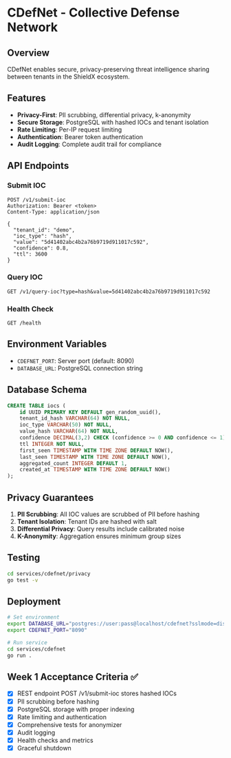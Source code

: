 # CDefNet - Collective Defense Network

## Overview

CDefNet enables secure, privacy-preserving threat intelligence sharing between tenants in the ShieldX ecosystem.

## Features

- **Privacy-First**: PII scrubbing, differential privacy, k-anonymity
- **Secure Storage**: PostgreSQL with hashed IOCs and tenant isolation
- **Rate Limiting**: Per-IP request limiting
- **Authentication**: Bearer token authentication
- **Audit Logging**: Complete audit trail for compliance

## API Endpoints

### Submit IOC
```
POST /v1/submit-ioc
Authorization: Bearer <token>
Content-Type: application/json

{
  "tenant_id": "demo",
  "ioc_type": "hash",
  "value": "5d41402abc4b2a76b9719d911017c592",
  "confidence": 0.8,
  "ttl": 3600
}
```

### Query IOC
```
GET /v1/query-ioc?type=hash&value=5d41402abc4b2a76b9719d911017c592
```

### Health Check
```
GET /health
```

## Environment Variables

- `CDEFNET_PORT`: Server port (default: 8090)
- `DATABASE_URL`: PostgreSQL connection string

## Database Schema

```sql
CREATE TABLE iocs (
    id UUID PRIMARY KEY DEFAULT gen_random_uuid(),
    tenant_id_hash VARCHAR(64) NOT NULL,
    ioc_type VARCHAR(50) NOT NULL,
    value_hash VARCHAR(64) NOT NULL,
    confidence DECIMAL(3,2) CHECK (confidence >= 0 AND confidence <= 1),
    ttl INTEGER NOT NULL,
    first_seen TIMESTAMP WITH TIME ZONE DEFAULT NOW(),
    last_seen TIMESTAMP WITH TIME ZONE DEFAULT NOW(),
    aggregated_count INTEGER DEFAULT 1,
    created_at TIMESTAMP WITH TIME ZONE DEFAULT NOW()
);
```

## Privacy Guarantees

1. **PII Scrubbing**: All IOC values are scrubbed of PII before hashing
2. **Tenant Isolation**: Tenant IDs are hashed with salt
3. **Differential Privacy**: Query results include calibrated noise
4. **K-Anonymity**: Aggregation ensures minimum group sizes

## Testing

```bash
cd services/cdefnet/privacy
go test -v
```

## Deployment

```bash
# Set environment
export DATABASE_URL="postgres://user:pass@localhost/cdefnet?sslmode=disable"
export CDEFNET_PORT="8090"

# Run service
cd services/cdefnet
go run .
```

## Week 1 Acceptance Criteria ✅

- [x] REST endpoint POST /v1/submit-ioc stores hashed IOCs
- [x] PII scrubbing before hashing
- [x] PostgreSQL storage with proper indexing
- [x] Rate limiting and authentication
- [x] Comprehensive tests for anonymizer
- [x] Audit logging
- [x] Health checks and metrics
- [x] Graceful shutdown
